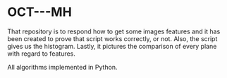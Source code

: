 # OCT---MH

That repository is to respond how to get some images features and it has been created to prove that script works correctly, or not. Also, the script gives us the histogram. Lastly, it pictures the comparison of every plane with regard to features.

All algorithms implemented in Python.
